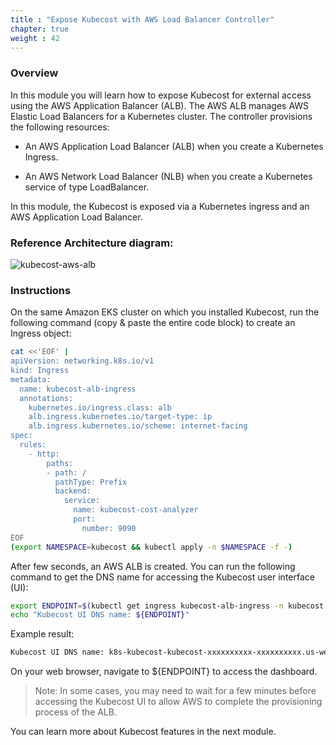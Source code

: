 ```yaml
---
title : "Expose Kubecost with AWS Load Balancer Controller"
chapter: true
weight : 42
---
```


### Overview

In this module you will learn how to expose Kubecost for external access using the AWS Application Balancer (ALB). The AWS ALB manages AWS Elastic Load Balancers for a Kubernetes cluster. The controller provisions the following resources:

- An AWS Application Load Balancer (ALB) when you create a Kubernetes Ingress.

- An AWS Network Load Balancer (NLB) when you create a Kubernetes service of type LoadBalancer.

In this module, the Kubecost is exposed via a Kubernetes ingress and an AWS Application Load Balancer.

### Reference Architecture diagram:

![kubecost-aws-alb](/images/kubecost-aws-alb.png)

### Instructions

On the same Amazon EKS cluster on which you installed Kubecost, run the following command (copy & paste the entire code block) to create an Ingress object:

```bash
cat <<'EOF' |
apiVersion: networking.k8s.io/v1
kind: Ingress
metadata:
  name: kubecost-alb-ingress
  annotations:
    kubernetes.io/ingress.class: alb
    alb.ingress.kubernetes.io/target-type: ip
    alb.ingress.kubernetes.io/scheme: internet-facing
spec:
  rules:
    - http:
        paths:
        - path: /
          pathType: Prefix
          backend:
            service:
              name: kubecost-cost-analyzer
              port:
                number: 9090
EOF
(export NAMESPACE=kubecost && kubectl apply -n $NAMESPACE -f -)
```

After few seconds, an AWS ALB is created. You can run the following command to get the DNS name for accessing the Kubecost user interface (UI):

```bash
export ENDPOINT=$(kubectl get ingress kubecost-alb-ingress -n kubecost --output jsonpath='{.status.loadBalancer.ingress[0].hostname}')
echo "Kubecost UI DNS name: ${ENDPOINT}"
```

Example result:

```bash
Kubecost UI DNS name: k8s-kubecost-kubecost-xxxxxxxxxx-xxxxxxxxxx.us-west-2.elb.amazonaws.com
```

On your web browser, navigate to ${ENDPOINT} to access the dashboard.

> Note: In some cases, you may need to wait for a few minutes before accessing the Kubecost UI to allow AWS to complete the provisioning process of the ALB.

You can learn more about Kubecost features in the next module.
